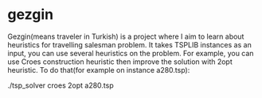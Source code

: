 # gezgin 
Gezgin(means traveler in Turkish) is a project where I aim to learn about heuristics for travelling salesman problem. 
It takes TSPLIB instances as an input, you can use several heuristics on the problem. For example, you can use Croes
construction heuristic then improve the solution with 2opt heuristic.
To do that(for example on instance a280.tsp):

./tsp_solver croes 2opt a280.tsp
